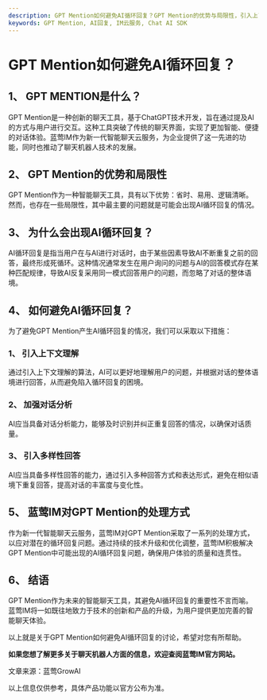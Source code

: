 ```yaml
---
description: GPT Mention如何避免AI循环回复？GPT Mention的优势与局限性，引入上下文理解和多样性回答。蓝莺IM对GPT Mention的处理方式。
keywords: GPT Mention, AI回复, IM云服务, Chat AI SDK
---
```

# GPT Mention如何避免AI循环回复？

## 1、 GPT MENTION是什么？

GPT Mention是一种创新的聊天工具，基于ChatGPT技术开发，旨在通过提及AI的方式与用户进行交互。这种工具突破了传统的聊天界面，实现了更加智能、便捷的对话体验。蓝莺IM作为新一代智能聊天云服务，为企业提供了这一先进的功能，同时也推动了聊天机器人技术的发展。

## 2、 GPT Mention的优势和局限性

GPT Mention作为一种智能聊天工具，具有以下优势：省时、易用、逻辑清晰。然而，也存在一些局限性，其中最主要的问题就是可能会出现AI循环回复的情况。

## 3、 为什么会出现AI循环回复？

AI循环回复是指当用户在与AI进行对话时，由于某些因素导致AI不断重复之前的回答，最终形成死循环。这种情况通常发生在用户询问的问题与AI的回答模式存在某种匹配规律，导致AI反复采用同一模式回答用户的问题，而忽略了对话的整体语境。

## 4、 如何避免AI循环回复？

为了避免GPT Mention产生AI循环回复的情况，我们可以采取以下措施：

### 1、 引入上下文理解

通过引入上下文理解的算法，AI可以更好地理解用户的问题，并根据对话的整体语境进行回答，从而避免陷入循环回复的困境。

### 2、 加强对话分析

AI应当具备对话分析能力，能够及时识别并纠正重复回答的情况，以确保对话质量。

### 3、 引入多样性回答

AI应当具备多样性回答的能力，通过引入多种回答方式和表达形式，避免在相似语境下重复回答，提高对话的丰富度与变化性。

## 5、 蓝莺IM对GPT Mention的处理方式

作为新一代智能聊天云服务，蓝莺IM对GPT Mention采取了一系列的处理方式，以应对潜在的循环回复问题。通过持续的技术升级和优化调整，蓝莺IM积极解决GPT Mention中可能出现的AI循环回复问题，确保用户体验的质量和连贯性。

## 6、 结语

GPT Mention作为未来的智能聊天工具，其避免AI循环回复的重要性不言而喻。蓝莺IM将一如既往地致力于技术的创新和产品的升级，为用户提供更加完善的智能聊天体验。

以上就是关于GPT Mention如何避免AI循环回复的讨论，希望对您有所帮助。

**如果您想了解更多关于聊天机器人方面的信息，欢迎查阅蓝莺IM官方网站。**

文章来源：蓝莺GrowAI

以上信息仅供参考，具体产品功能以官方公布为准。